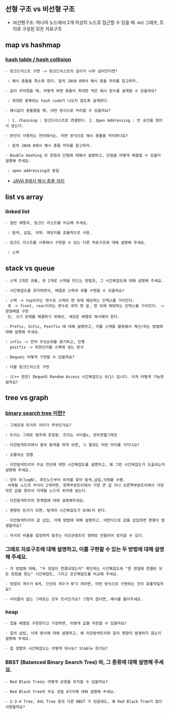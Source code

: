
## 선형 구조 vs 비선형 구조

- 비선형구조: 하나의 노드에서 2개 이상의 노드로 접근할 수 있을 때. ex) 그래프, 트리로 구성된 모든 자료구조

## map vs hashmap

### [hash table / hash collision](https://velog.io/@haero_kim/HashTable)


    - 링크드리스트 구현 -> 링크드리스트의 길이가 너무 길어진다면?

     : 해시 충돌을 최소화 한다. 밑의 JAVA 8에서 해시 충돌 처리를 참고하자.

    - 값이 주어졌을 때, 어떻게 하면 충돌이 최대한 적은 해시 함수를 설계할 수 있을까요?

     : 최대한 중복되는 hash code가 나오지 않도록 설계한다.

    - 해시값이 충돌했을 때, 어떤 방식으로 처리할 수 있을까요?

     : 1. Chaining : 링크드리스트로 연결한다. 2. Open Addressing : 빈 공간을 찾아서 넣는다.

    - 본인이 사용하는 언어에서는, 어떤 방식으로 해시 충돌을 처리하나요?

     : 밑의 JAVA 8에서 해시 충돌 처리를 참고하자.

    - Double Hashing 의 장점과 단점에 대해서 설명하고, 단점을 어떻게 해결할 수 있을지 설명해 주세요.

     : open addressing과 동일

- [JAVA 8에서 해시 충돌 처리](https://d2.naver.com/helloworld/831311)

## list vs array

### linked list

    - 일반 배열과, 링크드 리스트를 비교해 주세요.

     : 탐색, 삽입, 삭제. 메모리를 효율적으로 사용.

    - 링크드 리스트를 사용해서 구현할 수 있는 다른 자료구조에 대해 설명해 주세요.

     : 스택


## stack vs queue

    - 스택 2개로 큐를, 큐 2개로 스택을 만드는 방법과, 그 시간복잡도에 대해 설명해 주세요.

    - 시간복잡도를 유지하면서, 배열로 스택과 큐를 구현할 수 있을까요?

    : 스택 -> top이라는 변수로 스택의 맨 위에 해당하는 인덱스를 가리킨다.
     큐 -> front, rear이라는 변수로 큐의 맨 앞, 맨 뒤에 해당하는 인덱스를 가리킨다. -> 원형배열 구현
     단, 크기 문제를 해결하기 위해선, 새로운 배열로 복사해야 한다.

    - Prefix, Infix, Postfix 에 대해 설명하고, 이를 스택을 활용해서 계산/하는 방법에 대해 설명해 주세요.

    : infix -> 먼저 우선순위를 표기하고, 진행
      postfix -> 피연산자를 스택에 넣는 방식

    - Deque는 어떻게 구현할 수 있을까요?

    : 더블 링크드리스트 구현

    - (C++ 한정) Deque의 Random Access 시간복잡도는 O(1) 입니다. 이게 어떻게 가능한걸까요?


## tree vs graph

### [binary search tree 이란?](https://velog.io/@haero_kim/%EC%9D%B4%EC%A7%84-%ED%83%90%EC%83%89-%ED%8A%B8%EB%A6%AC-Binary-Search-Tree)

    - 그래프와 트리의 차이가 무엇인가요?

    : 트리는 그래프 범주에 포함됨. 트리는 사이클x, 모두연결그래프

    - 이진탐색트리에서 중위 탐색을 하게 되면, 그 결과는 어떤 의미를 가지나요?

    : 오름차순 정렬

    - 이진탐색트리의 주요 연산에 대한 시간복잡도를 설명하고, 왜 그런 시간복잡도가 도출되는지 설명해 주세요.

    : 모두 O(logN), 루트노드부터 위치를 찾아 탐색,삽입,삭제를 수행.
     삭제될 노드의 자식이 2개라면, 왼쪽부분트리에서 가장 큰 값 이나 오른쪽부분트리에서 가장 작은 값을 찾아서 삭제될 노드의 위치에 넣는다.

    - 이진탐색트리의 한계점에 대해 설명해주세요.

    : 편향된 트리가 되면, 탐색의 시간복잡도가 O(N)이 된다.

    - 이진탐색트리의 값 삽입, 삭제 방법에 대해 설명하고, 어떤식으로 값을 삽입하면 편향이 발생할까요?

    : 자식의 비율을 일정하게 맞추는 이진균형트리 형태로 만들어야 방지할 수 있다.

### 그래프 자료구조에 대해 설명하고, 이를 구현할 수 있는 두 방법에 대해 설명해 주세요.

    - 각 방법에 대해, "두 정점이 연결되었는지" 확인하는 시간복잡도와 "한 정점에 연결된 모든 정점을 찾는" 시간복잡도, 그리고 공간복잡도를 비교해 주세요.

    - 정점의 개수가 N개, 간선의 개수가 N^3 개라면, 어떤 방식으로 구현하는 것이 효율적일까요?

    - 사이클이 없는 그래프는 모두 트리인가요? 그렇지 않다면, 예시를 들어주세요.

### heap

    - 힙을 배열로 구현한다고 가정하면, 어떻게 값을 저장할 수 있을까요?

    - 힙의 삽입, 삭제 방식에 대해 설명하고, 왜 이진탐색트리와 달리 편향이 발생하지 않는지 설명해 주세요.

    - 힙 정렬의 시간복잡도는 어떻게 되나요? Stable 한가요?

### BBST (Balanced Binary Search Tree) 와, 그 종류에 대해 설명해 주세요.

    - Red Black Tree는 어떻게 균형을 유지할 수 있을까요?

    - Red Black Tree의 주요 성질 4가지에 대해 설명해 주세요.

    - 2-3-4 Tree, AVL Tree 등의 다른 BBST 가 있음에도, 왜 Red Black Tree가 많이 사용될까요?

